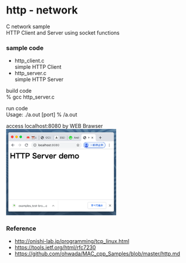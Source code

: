 http - network
===============

C network sample <br/>
HTTP Client and Server  using socket functions <br/>

### sample code
- http_client.c <br/>
simple HTTP Client <br/>
- http_server.c <br/>
simple HTTP Server <br/>

build code  <br/>
% gcc http_server.c <br/>

run code <br/>
Usage: ./a.out [port]
% /a.out   <br/>

access localhost:8080 by WEB Brawser <br/>
<img src="https://raw.githubusercontent.com/ohwada/MAC_cpp_Samples/master/network/screenshot/chrome_http_server.png" width="300" />


### Reference <br/>
- http://onishi-lab.jp/programming/tcp_linux.html
- https://tools.ietf.org/html/rfc7230
- https://github.com/ohwada/MAC_cpp_Samples/blob/master/http.md


